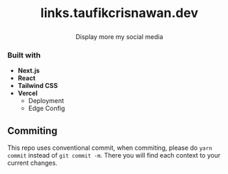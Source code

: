 # <p align="center">links.taufikcrisnawan.dev</p>

<p align="center">Display more my social media</p>

### Built with

- **Next.js**
- **React**
- **Tailwind CSS**
- **Vercel**
  - Deployment
  - Edge Config

## Commiting

This repo uses conventional commit, when commiting, please do `yarn commit` instead of `git commit -m`. There you will find each context to your current changes.